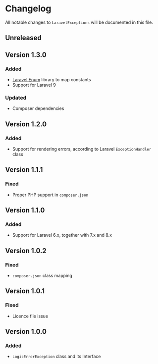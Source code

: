 # Changelog

All notable changes to `LaravelExceptions` will be documented in this file.

## Unreleased

## Version 1.3.0

### Added

- [Laravel Enum](https://github.com/BenSampo/laravel-enum) library to map constants
- Support for Laravel 9

### Updated

- Composer dependencies

## Version 1.2.0

### Added

- Support for rendering errors, according to Laravel `ExceptionHandler` class

## Version 1.1.1

### Fixed

- Proper PHP support in `composer.json`

## Version 1.1.0

### Added

- Support for Laravel 6.x, together with 7.x and 8.x

## Version 1.0.2

### Fixed

- `composer.json` class mapping

## Version 1.0.1

### Fixed

- Licence file issue

## Version 1.0.0

### Added

- `LogicErrorException` class and its Interface
